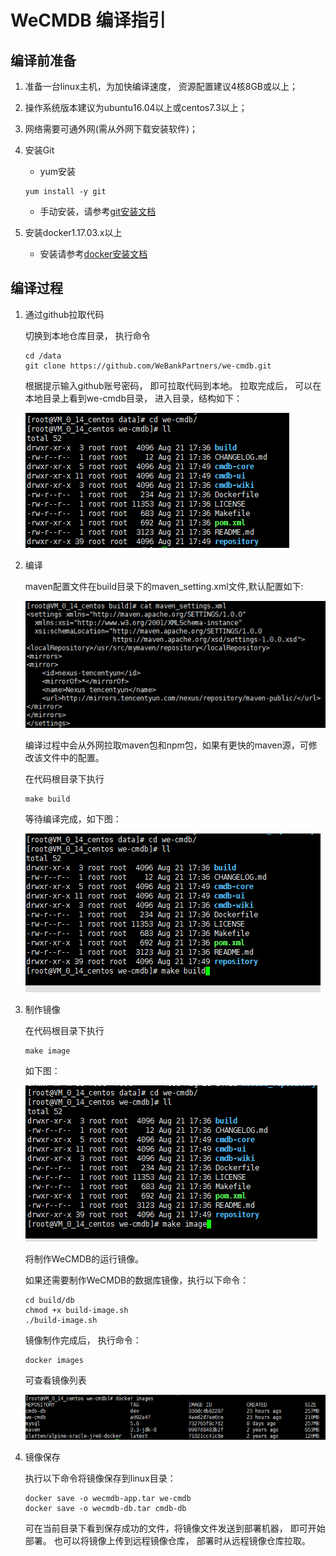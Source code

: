 # WeCMDB 编译指引

## 编译前准备
1. 准备一台linux主机，为加快编译速度， 资源配置建议4核8GB或以上；
2. 操作系统版本建议为ubuntu16.04以上或centos7.3以上；
3. 网络需要可通外网(需从外网下载安装软件)；
4. 安装Git
	- yum安装 
	```
 	yum install -y git
 	```
	- 手动安装，请参考[git安装文档](git_install_guide.md)

5. 安装docker1.17.03.x以上
	- 安装请参考[docker安装文档](docker_install_guide.md)


## 编译过程
1. 通过github拉取代码

	切换到本地仓库目录， 执行命令 
	
	```
	cd /data	
	git clone https://github.com/WeBankPartners/we-cmdb.git
	```

	根据提示输入github账号密码， 即可拉取代码到本地。
	拉取完成后， 可以在本地目录上看到we-cmdb目录， 进入目录，结构如下：

	![wecmdb_dir](images/wecmdb_dir.png)

2. 编译

	maven配置文件在build目录下的maven_setting.xml文件,默认配置如下:

	![wecmdb_maven_settings](images/wecmdb_maven_settings.png)

	编译过程中会从外网拉取maven包和npm包，如果有更快的maven源，可修改该文件中的配置。

	在代码根目录下执行

    ```
	make build
	```
	
	等待编译完成，如下图：

	![wecmdb_make_build](images/wecmdb_make_build.png)

3. 制作镜像
	
	在代码根目录下执行

    ```
	make image
	```
	
	如下图：

	![wecmdb_make_image](images/wecmdb_make_image.png)

	将制作WeCMDB的运行镜像。

	如果还需要制作WeCMDB的数据库镜像，执行以下命令：

	```
	cd build/db
	chmod +x build-image.sh
	./build-image.sh
	```

	镜像制作完成后， 执行命令：

	```
	docker images
	```
	
	可查看镜像列表
	
	![wecmdb_images](images/wecmdb_images.png)
	
4. 镜像保存
	
	执行以下命令将镜像保存到linux目录：
	
	```
	docker save -o wecmdb-app.tar we-cmdb
	docker save -o wecmdb-db.tar cmdb-db
	```

	可在当前目录下看到保存成功的文件，将镜像文件发送到部署机器， 即可开始部署。
	也可以将镜像上传到远程镜像仓库， 部署时从远程镜像仓库拉取。